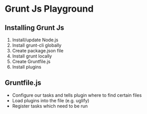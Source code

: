 # Grunt Js Playground
## Installing Grunt Js
1. Install/update Node.js
2. Install grunt-cli globally
3. Create package.json file
4. Install grunt locally
5. Create Gruntfile.js
6. Install plugins
## Gruntfile.js
- Configure our tasks and tells plugin where to find certain files
- Load plugins into the file (e.g. uglify)
- Register tasks which need to be run